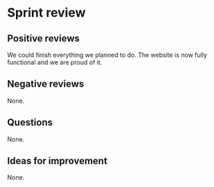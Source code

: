 # Sprint review

## Positive reviews
We could finish everything we planned to do. The website is now fully functional and we are proud of it.

## Negative reviews
None.

## Questions
None.

## Ideas for improvement
None.